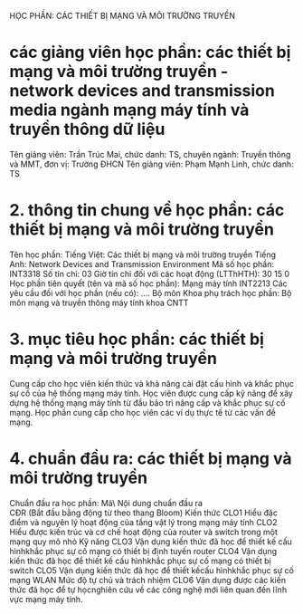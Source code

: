 HỌC PHẦN: CÁC THIẾT BỊ MẠNG VÀ MÔI TRƯỜNG TRUYỀN
# các giảng viên học phần: các thiết bị mạng và môi trường truyền - network devices and transmission media ngành mạng máy tính và truyền thông dữ liệu
Tên giảng viên: Trần Trúc Mai, chức danh: TS, chuyên ngành: Truyền thông và MMT, đơn vị: Trường ĐHCN
Tên giảng viên: Phạm Mạnh Linh, chức danh: TS
# 2. thông tin chung về học phần: các thiết bị mạng và môi trường truyền
Tên học phần:
Tiếng Việt: Các thiết bị mạng và môi trường truyền Tiếng Anh: Network Devices and Transmission Environment
Mã số học phần: INT3318 Số tín chỉ: 03 Giờ tín chỉ đối với các hoạt động (LTThHTH): 30 15 0 Học phần tiên quyết (tên và mã số học phần): Mạng máy tính INT2213 Các yêu cầu đối với học phần (nếu có): \.... Bộ môn Khoa phụ trách học phần: Bộ môn mạng và truyền thông máy tính khoa CNTT
# 3. mục tiêu học phần: các thiết bị mạng và môi trường truyền
Cung cấp cho học viên kiến thức và khả năng cài đặt cấu hình và khắc phục sự cố của hệ thống mạng máy tính. Học viên được cung cấp kỹ năng để xây dựng hệ thống mạng máy tính từ đầu bảo trì nâng cấp và khắc phục sự cố mạng. Học phần cung cấp cho học viên các ví dụ thực tế từ các vấn đề mạng.
# 4. chuẩn đầu ra: các thiết bị mạng và môi trường truyền
Chuẩn đầu ra học phần: Mã\ Nội dung chuẩn đầu ra\
CĐR (Bắt đầu bằng động từ theo thang Bloom) Kiến thức
CLO1 Hiểu đặc điểm và nguyên lý hoạt động của tầng vật lý trong mạng máy tính
CLO2 Hiểu được kiến trúc và cơ chế hoạt động của router và switch trong một mạng quy mô nhỏ
Kỹ năng
CLO3 Vận dụng kiến thức đã học để thiết kế cấu hìnhkhắc phục sự cố mạng có thiết bị định tuyến router
CLO4 Vận dụng kiến thức đã học để thiết kế cấu hìnhkhắc phục sự cố mạng có thiết bị switch
CLO5 Vận dụng kiến thức đã học để thiết kếcấu hìnhkhắc phục sự cố mạng WLAN
Mức độ tự chủ và trách nhiệm
CLO6 Vận dụng được các kiến thức đã học để tự họcnghiên cứu về các công nghệ mới liên quan đến lĩnh vực mạng máy tính.
